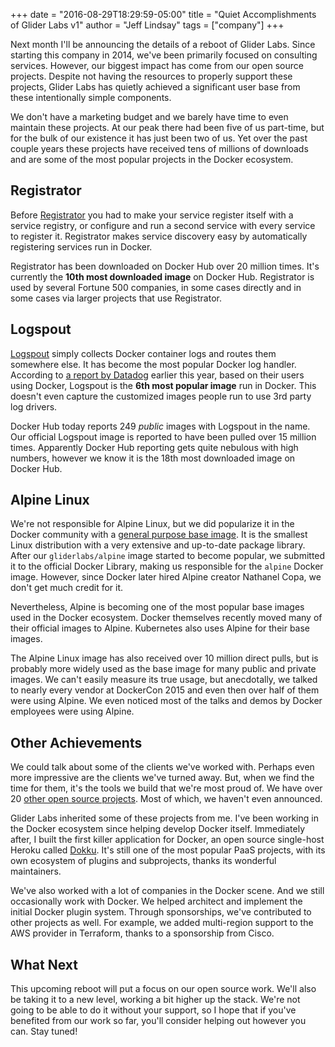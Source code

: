 +++
date = "2016-08-29T18:29:59-05:00"
title = "Quiet Accomplishments of Glider Labs v1"
author = "Jeff Lindsay"
tags = ["company"]
+++

Next month I'll be announcing the details of a reboot of Glider Labs. Since starting this company in 2014, we've been primarily focused on consulting services. However, our biggest impact has come from our open source projects. Despite not having the resources to properly support these projects, Glider Labs has quietly achieved a significant user base from these intentionally simple components.

We don't have a marketing budget and we barely have time to even maintain these projects. At our peak there had been five of us part-time, but for the bulk of our existence it has just been two of us. Yet over the past couple years these projects have received tens of millions of downloads and are some of the most popular projects in the Docker ecosystem.

## Registrator

Before [Registrator](https://github.com/gliderlabs/registrator) you had to make your service register itself with a service registry, or configure and run a second service with every service to register it. Registrator makes service discovery easy by automatically registering services run in Docker.

Registrator has been downloaded on Docker Hub over 20 million times. It's currently the **10th most downloaded image** on Docker Hub. Registrator is used by several Fortune 500 companies, in some cases directly and in some cases via larger projects that use Registrator.

## Logspout

[Logspout](https://github.com/gliderlabs/logspout) simply collects Docker container logs and routes them somewhere else. It has become the most popular Docker log handler. According to [a report by Datadog](https://www.datadoghq.com/docker-adoption/) earlier this year, based on their users using Docker, Logspout is the **6th most popular image** run in Docker. This doesn't even capture the customized images people run to use 3rd party log drivers.

Docker Hub today reports 249 *public* images with Logspout in the name. Our official Logspout image is reported to have been pulled over 15 million times. Apparently Docker Hub reporting gets quite nebulous with high numbers, however we know it is the 18th most downloaded image on Docker Hub.

## Alpine Linux

We're not responsible for Alpine Linux, but we did popularize it in the Docker community with a [general purpose base image](https://github.com/gliderlabs/docker-alpine). It is the smallest Linux distribution with a very extensive and up-to-date package library. After our `gliderlabs/alpine` image started to become popular, we submitted it to the official Docker Library, making us responsible for the `alpine` Docker image. However, since Docker later hired Alpine creator Nathanel Copa, we don't get much credit for it.

Nevertheless, Alpine is becoming one of the most popular base images used in the Docker ecosystem. Docker themselves recently moved many of their official images to Alpine. Kubernetes also uses Alpine for their base images.

The Alpine Linux image has also received over 10 million direct pulls, but is probably more widely used as the base image for many public and private images. We can't easily measure its true usage, but anecdotally, we talked to nearly every vendor at DockerCon 2015 and even then over half of them were using Alpine. We even noticed most of the talks and demos by Docker employees were using Alpine.

## Other Achievements

We could talk about some of the clients we've worked with. Perhaps even more impressive are the clients we've turned away. But, when we find the time for them, it's the tools we build that we're most proud of. We have over 20 [other open source projects](http://gliderlabs.com/projects/). Most of which, we haven't even announced.

Glider Labs inherited some of these projects from me. I've been working in the Docker ecosystem since helping develop Docker itself. Immediately after, I built the first killer application for Docker, an open source single-host Heroku called [Dokku](https://github.com/dokku/dokku). It's still one of the most popular PaaS projects, with its own ecosystem of plugins and subprojects, thanks its wonderful maintainers.

We've also worked with a lot of companies in the Docker scene. And we still occasionally work with Docker. We helped architect and implement the initial Docker plugin system. Through sponsorships, we've contributed to other projects as well. For example, we added multi-region support to the AWS provider in Terraform, thanks to a sponsorship from Cisco.

## What Next

This upcoming reboot will put a focus on our open source work. We'll also be taking it to a new level, working a bit higher up the stack. We're not going to be able to do it without your support, so I hope that if you've benefited from our work so far, you'll consider helping out however you can. Stay tuned!
